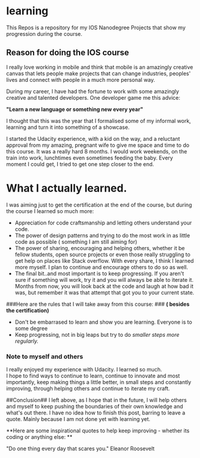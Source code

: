 # learning
This Repos is a repository for my IOS Nanodegree Projects that show my progression during the course. 

## Reason for doing the IOS course
I really love working in mobile and think that mobile is an amazingly creative canvas that lets people make projects that can change industries, peoples' lives and connect with people in a much more personal way. 

During my career, I have had the fortune to work with some amazingly creative and talented developers.  One developer game me this advice:

**"Learn a new language or something new every year"**  

I thought that this was the year that I formalised some of my informal work, learning and turn it into something of a showcase.  

I started the Udacity experience, with a kid on the way, and a reluctant approval from my amazing, pregnant wife to give me space and time to do this course.  It was a really hard 8 months.  I would work weekends, on the train into work, lunchtimes even sometimes feeding the baby. Every moment I could get, I tried to get one step closer to the end. 

# What I actually learned.
I was aiming just to get the certification at the end of the course, but during the course I learned so much more: 
* Appreciation for code craftsmanship and letting others understand your code. 
* The power of design patterns and trying to do the most work in as little code as possible ( something I am still aiming for)
* The power of sharing, encouraging and helping others, whether it be fellow students, open source projects or even those really struggling to get help on places like Stack overflow.  With every share, I think I learned more myself. I plan to continue and encourage others to do so as well.  
* The final bit..and most important is to keep progressing. If you aren't sure if something will work, try it and you will always be able to iterate it.  Months from now, you will look back at the code and laugh at how bad it was, but remember it was that attempt that got you to your current state.  

###Here are the rules that I will take away from this course: ###
**( besides the certification)**
- Don't be embarrased to learn and show you are learning. Everyone is to some degree
- Keep progressing, not in big leaps but try to do *smaller steps more regularly.*

### Note to myself and others ###
I really enjoyed my experience with Udacity.  I learned so much.   
I hope to find ways to continue to learn, continue to innovate and most importantly, keep making things a little better, in small steps and constantly improving, through helping others and continue to iterate my craft.  

##Conclusion##
I left above, as I hope that in the future, I will help others and myself to keep pushing the boundaries of their own knowledge and what's out there.  I have no idea how to finish this post, barring to leave a quote.  Mainly because I am not done yet with learning yet.

**Here are some inspirational quotes to help keep improving - whether its coding or anything else: **

"Do one thing every day that scares you." Eleanor Roosevelt


